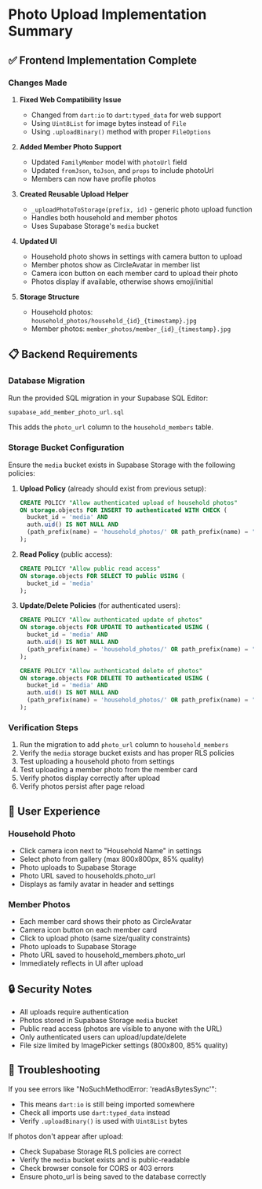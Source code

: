 # Photo Upload Implementation Summary

## ✅ Frontend Implementation Complete

### Changes Made

1. **Fixed Web Compatibility Issue**
   - Changed from `dart:io` to `dart:typed_data` for web support
   - Using `Uint8List` for image bytes instead of `File`
   - Using `.uploadBinary()` method with proper `FileOptions`

2. **Added Member Photo Support**
   - Updated `FamilyMember` model with `photoUrl` field
   - Updated `fromJson`, `toJson`, and `props` to include photoUrl
   - Members can now have profile photos

3. **Created Reusable Upload Helper**
   - `_uploadPhotoToStorage(prefix, id)` - generic photo upload function
   - Handles both household and member photos
   - Uses Supabase Storage's `media` bucket

4. **Updated UI**
   - Household photo shows in settings with camera button to upload
   - Member photos show as CircleAvatar in member list
   - Camera icon button on each member card to upload their photo
   - Photos display if available, otherwise shows emoji/initial

5. **Storage Structure**
   - Household photos: `household_photos/household_{id}_{timestamp}.jpg`
   - Member photos: `member_photos/member_{id}_{timestamp}.jpg`

## 📋 Backend Requirements

### Database Migration

Run the provided SQL migration in your Supabase SQL Editor:

```bash
supabase_add_member_photo_url.sql
```

This adds the `photo_url` column to the `household_members` table.

### Storage Bucket Configuration

Ensure the `media` bucket exists in Supabase Storage with the following policies:

1. **Upload Policy** (already should exist from previous setup):
   ```sql
   CREATE POLICY "Allow authenticated upload of household photos"
   ON storage.objects FOR INSERT TO authenticated WITH CHECK (
     bucket_id = 'media' AND 
     auth.uid() IS NOT NULL AND 
     (path_prefix(name) = 'household_photos/' OR path_prefix(name) = 'member_photos/')
   );
   ```

2. **Read Policy** (public access):
   ```sql
   CREATE POLICY "Allow public read access"
   ON storage.objects FOR SELECT TO public USING (
     bucket_id = 'media'
   );
   ```

3. **Update/Delete Policies** (for authenticated users):
   ```sql
   CREATE POLICY "Allow authenticated update of photos"
   ON storage.objects FOR UPDATE TO authenticated USING (
     bucket_id = 'media' AND 
     auth.uid() IS NOT NULL AND 
     (path_prefix(name) = 'household_photos/' OR path_prefix(name) = 'member_photos/')
   );

   CREATE POLICY "Allow authenticated delete of photos"
   ON storage.objects FOR DELETE TO authenticated USING (
     bucket_id = 'media' AND 
     auth.uid() IS NOT NULL AND 
     (path_prefix(name) = 'household_photos/' OR path_prefix(name) = 'member_photos/')
   );
   ```

### Verification Steps

1. Run the migration to add `photo_url` column to `household_members`
2. Verify the `media` storage bucket exists and has proper RLS policies
3. Test uploading a household photo from settings
4. Test uploading a member photo from the member card
5. Verify photos display correctly after upload
6. Verify photos persist after page reload

## 🎨 User Experience

### Household Photo
- Click camera icon next to "Household Name" in settings
- Select photo from gallery (max 800x800px, 85% quality)
- Photo uploads to Supabase Storage
- Photo URL saved to households.photo_url
- Displays as family avatar in header and settings

### Member Photos
- Each member card shows their photo as CircleAvatar
- Camera icon button on each member card
- Click to upload photo (same size/quality constraints)
- Photo uploads to Supabase Storage
- Photo URL saved to household_members.photo_url
- Immediately reflects in UI after upload

## 🔒 Security Notes

- All uploads require authentication
- Photos stored in Supabase Storage `media` bucket
- Public read access (photos are visible to anyone with the URL)
- Only authenticated users can upload/update/delete
- File size limited by ImagePicker settings (800x800, 85% quality)

## 🐛 Troubleshooting

If you see errors like "NoSuchMethodError: 'readAsBytesSync'":
- This means `dart:io` is still being imported somewhere
- Check all imports use `dart:typed_data` instead
- Verify `.uploadBinary()` is used with `Uint8List` bytes

If photos don't appear after upload:
- Check Supabase Storage RLS policies are correct
- Verify the `media` bucket exists and is public-readable
- Check browser console for CORS or 403 errors
- Ensure photo_url is being saved to the database correctly


